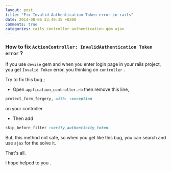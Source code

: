 ```yaml
---
layout: post
title: "Fix Invalid Authentication Token error in rails"
date: 2014-08-06 23:49:35 +0300
comments: true
categories: rails controller authentication gem ajax 
---
```


### How to fix `ActionController: InvalidAuthentication Token error` ?

If you use `devise` gem and when you enter login page in your rails project, you get 
`Invalid Token` error, you thinking on `controller` .

Try to fix this bug ;

- Open `application_controller.rb` then remove this line, 

```ruby
protect_form_forgery, with: :exception
```

on your controller.

- Then add
 
```ruby
skip_before_filter :verify_authenticity_token
```

But, this method not safe, so when you get like this bug, you can search and use `ajax` for the solve it.

That's all.

I hope helped to you .
